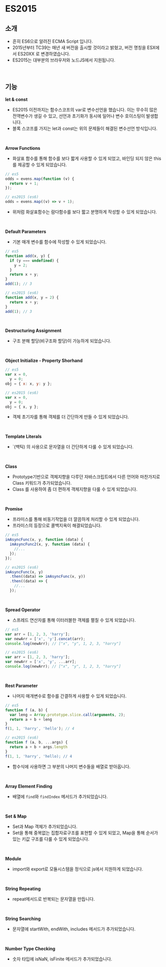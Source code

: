 # ES2015

## 소개

- 흔히 ES6으로 알려진 ECMA Script 입니다.
- 2015년부터 TC39는 매년 새 버전을 출시할 것이라고 밝혔고, 버전 명칭을 ESX에서 ES20XX 로 변경하였습니다.
- ES2015는 대부분의 브라우저와 노드JS에서 지원됩니다.

<br/>

## 기능

**let & const**

- ES2015 이전까지는 함수스코프의 var로 변수선언을 했습니다. 이는 무수히 많은 전역변수가 생길 수 있고, 선언과 초기화가 동시에 일어나 변수 호이스팅이 발생합니다.
- 블록 스코프를 가지는 let과 const는 위의 문제들이 해결된 변수선언 방식입니다.

<br/>

**Arrow Functions**

- 화살표 함수를 통해 함수를 보다 짧게 사용할 수 있게 되었고, 바인딩 되지 않은 this를 제공할 수 있게 되었습니다.

```jsx
// es5
odds = evens.map(function (v) {
  return v + 1;
});

// es2015 (es6)
odds = evens.map((v) => v + 1);
```

- 위처럼 화살표함수는 람다함수를 보다 짧고 분명하게 작성할 수 있게 되었습니다.

<br/>

**Default Parameters**

- 기본 매개 변수를 함수에 작성할 수 있게 되었습니다.

```jsx
// es5
function add(x, y) {
  if (y === undefined) {
    y = 2;
  }
  return x + y;
}
add(1); // 3

// es2015 (es6)
function add(x, y = 2) {
  return x + y;
}
add(1); // 3
```

<br/>

**Destructuring Assignment**

- 구조 분해 할당(비구조화 할당)이 가능하게 되었습니다.

<br/>

**Object Initialize - Property Shorhand**

```jsx
// es5
var x = 0,
  y = 0;
obj = { x: x, y: y };

// es2015 (es6)
var x = 0,
  y = 0;
obj = { x, y };
```

- 객체 초기자를 통해 객체를 더 간단하게 만들 수 있게 되었습니다.

<br/>

**Template Literals**

- `(백틱) 의 사용으로 문자열을 더 간단하게 다룰 수 있게 되었습니다.

<br/>

**Class**

- Prototype기반으로 객체지향을 다루던 자바스크립트에서 다른 언어와 마찬가지로 Class 키워드가 추가되었습니다.
- Class 를 사용하여 좀 더 편하게 객체지향을 다룰 수 있게 되었습니다.

<br/>

**Promise**

- 프라미스를 통해 비동기작업을 더 깔끔하게 처리할 수 있게 되었습니다.
- 프라미스의 등장으로 콜백지옥이 해결되었습니다.

```jsx
// es5
imAsyncFunc(x, y, function (data) {
  imAsyncFunc2(x, y, function (data) {
    //...
  });
});

// es2015 (es6)
imAsyncFunc(x, y)
  .then((data) => imAsyncFunc(x, y))
  .then((data) => {
    //...
  });
```

<br/>

**Spread Operator**

- 스프레드 연산자를 통해 이터러블한 객체를 펼칠 수 있게 되었습니다.

```jsx
// es5
var arr = [1, 2, 3, 'harry'];
var newArr = ['x', 'y'].concat(arr);
console.log(newArr); // ["x", "y", 1, 2, 3, "harry"]

// es2015 (es6)
var arr = [1, 2, 3, 'harry'];
var newArr = ['x', 'y', ...arr];
console.log(newArr); // ["x", "y", 1, 2, 3, "harry"]
```

<br/>

**Rest Parameter**

- 나머지 매개변수로 함수를 간결하게 사용할 수 있게 되었습니다.

```jsx
// es5
function f (a, b) {
  var leng = Array.prototype.slice.call(arguments, 2);
  return a + b + leng
}
f(1, 1, 'harry', 'hello'); // 4

// es2015 (es6)
function f (a, b, ...args) {
  return a + b + args.length
}
f(1, 1, 'harry', 'hello); // 4

```

- 함수식에 사용하면 그 부분의 나머지 변수들을 배열로 받아옵니다.

<br/>

**Array Element Finding**

- 배열에 `find`와 `findIndex` 메서드가 추가되었습니다.

<br/>

**Set & Map**

- Set과 Map 객체가 추가되었습니다.
- Set을 통해 중복없는 집합자료구조를 표현할 수 있게 되었고, Map을 통해 순서가 있는 키값 구조를 다룰 수 있게 되었습니다.

<br/>

**Module**

- import와 export로 모듈시스템을 정식으로 js에서 지원하게 되었습니다.

<br/>

**String Repeating**

- repeat메서드로 반복되는 문자열을 만듭니다.

<br/>

**String Searching**

- 문자열에 startWith, endWith, includes 메서드가 추가되었습니다.

<br/>

**Number Type Checking**

- 숫자 타입에 isNaN, isFinite 메서드가 추가되었습니다.
